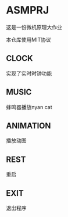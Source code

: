 # ASMPRJ
这是一份微机原理大作业

本仓库使用MIT协议

## CLOCK
实现了实时时钟功能

## MUSIC
蜂鸣器播放nyan cat

## ANIMATION
播放动图

## REST
重启

## EXIT
退出程序
